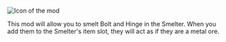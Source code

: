 ![Icon of the mod](https://github.com/Nundir/raft-recycleyourmetal-mod/raw/master/Banner.png)

This mod will allow you to smelt Bolt and Hinge in the Smelter. When you add them to the Smelter's item slot, they will act as if they are a metal ore.